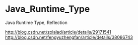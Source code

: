# Java_Runtime_Type
Java Runtime Type, Reflection


http://blog.csdn.net/zolalad/article/details/29171541 </br>
http://blog.csdn.net/fengyuzhengfan/article/details/38086743
